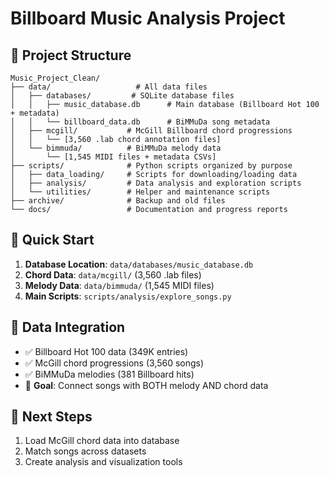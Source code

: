 # Billboard Music Analysis Project

## 📁 Project Structure

```
Music_Project_Clean/
├── data/                   # All data files
│   ├── databases/         # SQLite database files
│   │   ├── music_database.db      # Main database (Billboard Hot 100 + metadata)
│   │   └── billboard_data.db      # BiMMuDa song metadata
│   ├── mcgill/           # McGill Billboard chord progressions
│   │   └── [3,560 .lab chord annotation files]
│   └── bimmuda/          # BiMMuDa melody data
│       └── [1,545 MIDI files + metadata CSVs]
├── scripts/              # Python scripts organized by purpose
│   ├── data_loading/     # Scripts for downloading/loading data
│   ├── analysis/         # Data analysis and exploration scripts  
│   └── utilities/        # Helper and maintenance scripts
├── archive/              # Backup and old files
└── docs/                 # Documentation and progress reports
```

## 🎯 Quick Start

1. **Database Location**: `data/databases/music_database.db`
2. **Chord Data**: `data/mcgill/` (3,560 .lab files) 
3. **Melody Data**: `data/bimmuda/` (1,545 MIDI files)
4. **Main Scripts**: `scripts/analysis/explore_songs.py`

## 🔗 Data Integration

- ✅ Billboard Hot 100 data (349K entries)
- ✅ McGill chord progressions (3,560 songs)
- ✅ BiMMuDa melodies (381 Billboard hits)
- 🎯 **Goal**: Connect songs with BOTH melody AND chord data

## 🚀 Next Steps

1. Load McGill chord data into database
2. Match songs across datasets
3. Create analysis and visualization tools
